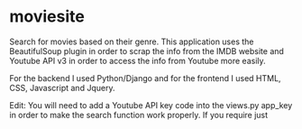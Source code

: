 # moviesite
Search for movies based on their genre. 
This application uses the BeautifulSoup plugin in order to scrap the info from the IMDB website and Youtube API v3 in order to access the info from Youtube
more easily.

For the backend I used Python/Django and for the frontend I used HTML, CSS, Javascript and Jquery.

Edit:
You will need to add a Youtube API key code into the views.py app_key in order to make the search function work properly.
If you require just
